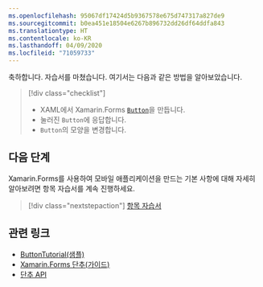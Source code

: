 ```yaml
---
ms.openlocfilehash: 95067df17424d5b9367578e675d747317a827de9
ms.sourcegitcommit: b0ea451e18504e6267b896732dd26df64ddfa843
ms.translationtype: HT
ms.contentlocale: ko-KR
ms.lasthandoff: 04/09/2020
ms.locfileid: "71059733"
---
```

축하합니다. 자습서를 마쳤습니다. 여기서는 다음과 같은 방법을 알아보았습니다.

> [!div class="checklist"]
>
> - XAML에서 Xamarin.Forms [`Button`](xref:Xamarin.Forms.Button)을 만듭니다.
> - 눌러진 `Button`에 응답합니다.
> - `Button`의 모양을 변경합니다.

## <a name="next-steps"></a>다음 단계

Xamarin.Forms를 사용하여 모바일 애플리케이션을 만드는 기본 사항에 대해 자세히 알아보려면 항목 자습서를 계속 진행하세요.

> [!div class="nextstepaction"]
> [항목 자습서](~/get-started/tutorials/entry/index.yml)

## <a name="related-links"></a>관련 링크

- [ButtonTutorial(샘플)](https://docs.microsoft.com/samples/xamarin/xamarin-forms-samples/getstarted-tutorials-buttontutorial/)
- [Xamarin.Forms 단추(가이드)](~/xamarin-forms/user-interface/button.md)
- [단추 API](xref:Xamarin.Forms.Button)
